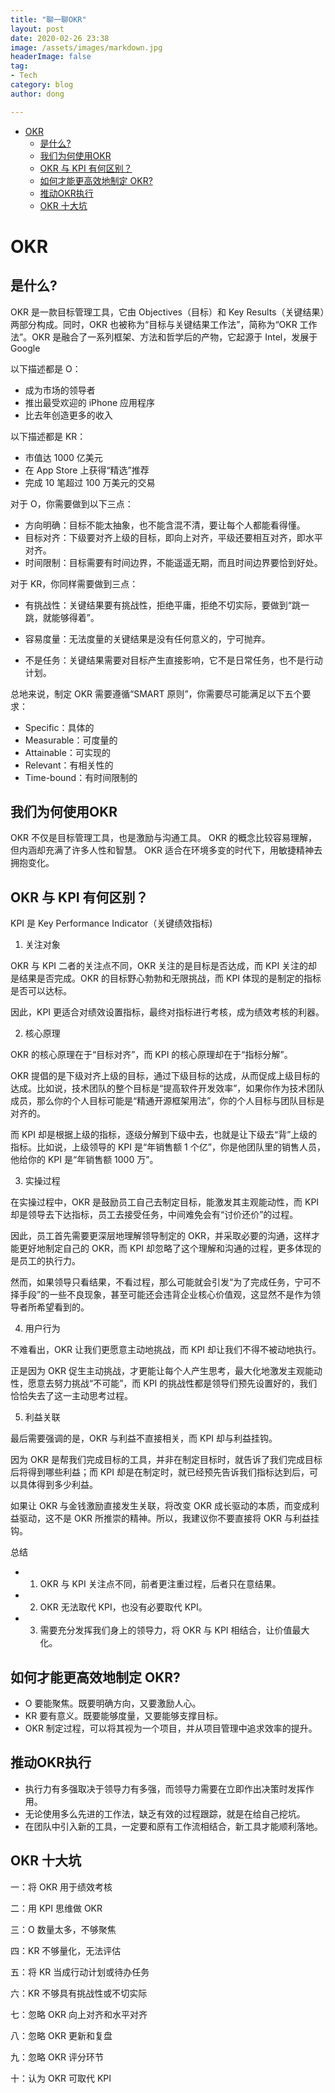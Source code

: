 ```yaml
---
title: "聊一聊OKR"
layout: post
date: 2020-02-26 23:38
image: /assets/images/markdown.jpg
headerImage: false
tag:
- Tech
category: blog
author: dong

---
```

- [OKR](#okr)
    - [是什么?](#是什么)
    - [我们为何使用OKR](#我们为何使用okr)
    - [OKR 与 KPI 有何区别？](#okr-与-kpi-有何区别)
    - [如何才能更高效地制定 OKR?](#如何才能更高效地制定-okr)
    - [推动OKR执行](#推动okr执行)
    - [OKR 十大坑](#okr-十大坑)
# OKR

## 是什么?
OKR 是一款目标管理工具，它由 Objectives（目标）和 Key Results（关键结果）两部分构成。同时，OKR 也被称为“目标与关键结果工作法”，简称为“OKR 工作法”。OKR 是融合了一系列框架、方法和哲学后的产物，它起源于 Intel，发展于 Google

以下描述都是 O：

* 成为市场的领导者 <br>
* 推出最受欢迎的 iPhone 应用程序 <br>
* 比去年创造更多的收入 <br>

以下描述都是 KR：

* 市值达 1000 亿美元 <br>
* 在 App Store 上获得“精选”推荐 <br>
* 完成 10 笔超过 100 万美元的交易 <br>

对于 O，你需要做到以下三点：

* 方向明确：目标不能太抽象，也不能含混不清，要让每个人都能看得懂。
* 目标对齐：下级要对齐上级的目标，即向上对齐，平级还要相互对齐，即水平对齐。
* 时间限制：目标需要有时间边界，不能遥遥无期，而且时间边界要恰到好处。

对于 KR，你同样需要做到三点：

* 有挑战性：关键结果要有挑战性，拒绝平庸，拒绝不切实际，要做到“跳一跳，就能够得着”。

* 容易度量：无法度量的关键结果是没有任何意义的，宁可抛弃。 <br>
* 不是任务：关键结果需要对目标产生直接影响，它不是日常任务，也不是行动计划。 <br>

总地来说，制定 OKR 需要遵循“SMART 原则”，你需要尽可能满足以下五个要求：

* Specific：具体的
* Measurable：可度量的
* Attainable：可实现的
* Relevant：有相关性的
* Time-bound：有时间限制的

## 我们为何使用OKR

OKR 不仅是目标管理工具，也是激励与沟通工具。
OKR 的概念比较容易理解，但内涵却充满了许多人性和智慧。
OKR 适合在环境多变的时代下，用敏捷精神去拥抱变化。

## OKR 与 KPI 有何区别？

KPI 是 Key Performance Indicator（关键绩效指标)

1. 关注对象

OKR 与 KPI 二者的关注点不同，OKR 关注的是目标是否达成，而 KPI 关注的却是结果是否完成。OKR 的目标野心勃勃和无限挑战，而 KPI 体现的是制定的指标是否可以达标。

因此，KPI 更适合对绩效设置指标，最终对指标进行考核，成为绩效考核的利器。

2. 核心原理

OKR 的核心原理在于“目标对齐”，而 KPI 的核心原理却在于“指标分解”。

OKR 提倡的是下级对齐上级的目标，通过下级目标的达成，从而促成上级目标的达成。比如说，技术团队的整个目标是“提高软件开发效率”，如果你作为技术团队成员，那么你的个人目标可能是“精通开源框架用法”，你的个人目标与团队目标是对齐的。

而 KPI 却是根据上级的指标，逐级分解到下级中去，也就是让下级去“背”上级的指标。比如说，上级领导的 KPI 是“年销售额 1 个亿”，你是他团队里的销售人员，他给你的 KPI 是“年销售额 1000 万”。

3. 实操过程

在实操过程中，OKR 是鼓励员工自己去制定目标，能激发其主观能动性，而 KPI 却是领导去下达指标，员工去接受任务，中间难免会有“讨价还价”的过程。

因此，员工首先需要更深层地理解领导制定的 OKR，并采取必要的沟通，这样才能更好地制定自己的 OKR，而 KPI 却忽略了这个理解和沟通的过程，更多体现的是员工的执行力。

然而，如果领导只看结果，不看过程，那么可能就会引发“为了完成任务，宁可不择手段”的一些不良现象，甚至可能还会违背企业核心价值观，这显然不是作为领导者所希望看到的。

4. 用户行为

不难看出，OKR 让我们更愿意主动地挑战，而 KPI 却让我们不得不被动地执行。

正是因为 OKR 促生主动挑战，才更能让每个人产生思考，最大化地激发主观能动性，愿意去努力挑战“不可能”，而 KPI 的挑战性都是领导们预先设置好的，我们恰恰失去了这一主动思考过程。

5. 利益关联

最后需要强调的是，OKR 与利益不直接相关，而 KPI 却与利益挂钩。

因为 OKR 是帮我们完成目标的工具，并非在制定目标时，就告诉了我们完成目标后将得到哪些利益；而 KPI 却是在制定时，就已经预先告诉我们指标达到后，可以具体得到多少利益。

如果让 OKR 与金钱激励直接发生关联，将改变 OKR 成长驱动的本质，而变成利益驱动，这不是 OKR 所推崇的精神。所以，我建议你不要直接将 OKR 与利益挂钩。


总结

* 1. OKR 与 KPI 关注点不同，前者更注重过程，后者只在意结果。
* 2. OKR 无法取代 KPI，也没有必要取代 KPI。
* 3. 需要充分发挥我们身上的领导力，将 OKR 与 KPI 相结合，让价值最大化。

## 如何才能更高效地制定 OKR?
* O 要能聚焦。既要明确方向，又要激励人心。
* KR 要有意义。既要能够度量，又要能够支撑目标。
* OKR 制定过程，可以将其视为一个项目，并从项目管理中追求效率的提升。

## 推动OKR执行

* 执行力有多强取决于领导力有多强，而领导力需要在立即作出决策时发挥作用。
* 无论使用多么先进的工作法，缺乏有效的过程跟踪，就是在给自己挖坑。
* 在团队中引入新的工具，一定要和原有工作流相结合，新工具才能顺利落地。

## OKR 十大坑

一：将 OKR 用于绩效考核

二：用 KPI 思维做 OKR

三：O 数量太多，不够聚焦

四：KR 不够量化，无法评估

五：将 KR 当成行动计划或待办任务

六：KR 不够具有挑战性或不切实际

七：忽略 OKR 向上对齐和水平对齐

八：忽略 OKR 更新和复盘

九：忽略 OKR 评分环节

十：认为 OKR 可取代 KPI
